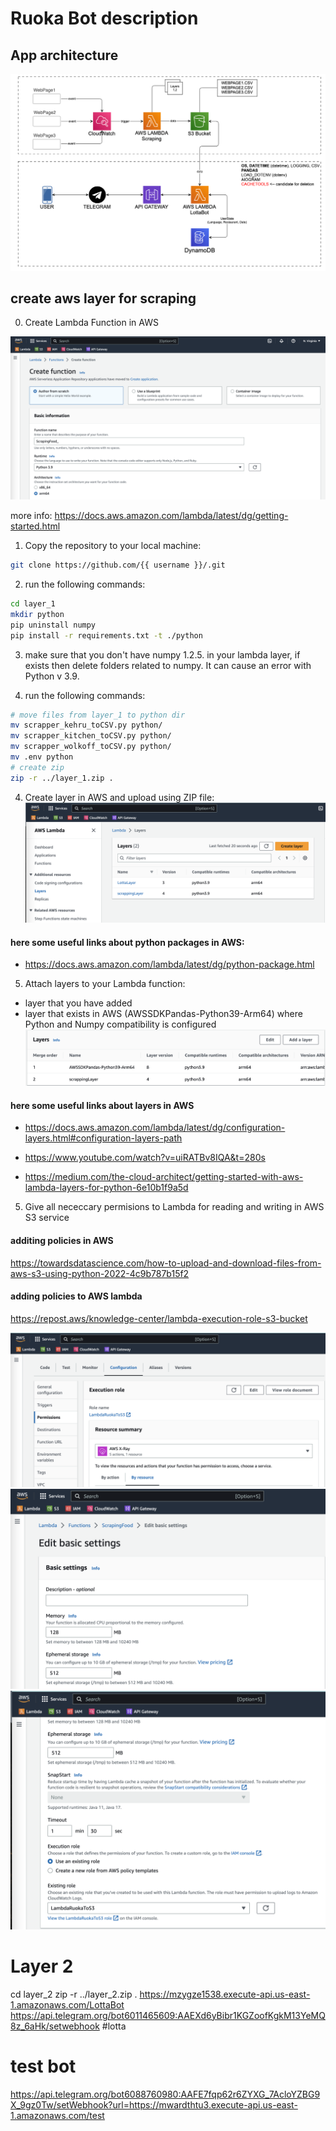 # Ruoka Bot description

## App architecture

![](pics/lottabot.png)

## create aws layer for scraping

0. Create Lambda Function in AWS

![](pics/CreateLambda.png)

more info: https://docs.aws.amazon.com/lambda/latest/dg/getting-started.html

1. Copy the repository to your local machine:
```bash
git clone https://github.com/{{ username }}/.git
```

2. run the following commands:
```bash
cd layer_1                                  
mkdir python                                 
pip uninstall numpy                          
pip install -r requirements.txt -t ./python 
```
3. make sure that you don't have numpy 1.2.5. in your lambda layer, if exists then delete folders related to numpy. It can cause an error with Python v 3.9.

4. run the following commands:
```bash
# move files from layer_1 to python dir
mv scrapper_kehru_toCSV.py python/
mv scrapper_kitchen_toCSV.py python/
mv scrapper_wolkoff_toCSV.py python/
mv .env python
# create zip
zip -r ../layer_1.zip .
```

4. Create layer in AWS and upload using ZIP file:
![](pics/CreateLayers.png)

#### here some useful links about python packages in AWS:
- https://docs.aws.amazon.com/lambda/latest/dg/python-package.html

5. Attach layers to your Lambda function:
- layer that you have added
- layer that exists in AWS (AWSSDKPandas-Python39-Arm64) where Python and Numpy compatibility is configured
![](pics/AttachLayers.png)

#### here some useful links about layers in AWS
- https://docs.aws.amazon.com/lambda/latest/dg/configuration-layers.html#configuration-layers-path

- https://www.youtube.com/watch?v=uiRATBv8IQA&t=280s

- https://medium.com/the-cloud-architect/getting-started-with-aws-lambda-layers-for-python-6e10b1f9a5d

5. Give all nececcary permisions to Lambda for reading and writing in AWS S3 service

#### additing policies in AWS
https://towardsdatascience.com/how-to-upload-and-download-files-from-aws-s3-using-python-2022-4c9b787b15f2
#### adding policies to AWS lambda
https://repost.aws/knowledge-center/lambda-execution-role-s3-bucket

![](pics/Permission1.png)
![](pics/Permission2.png)
![](pics/Permission3.png)

# Layer 2 
cd layer_2
zip -r ../layer_2.zip .
https://mzygze1538.execute-api.us-east-1.amazonaws.com/LottaBot
https://api.telegram.org/bot6011465609:AAEXd6yBibr1KGZoofKgkM13YeMQ8z_6aHk/setwebhook   #lotta


# test bot
https://api.telegram.org/bot6088760980:AAFE7fqp62r6ZYXG_7AcloYZBG9X_9gz0Tw/setWebhook?url=https://mwardthtu3.execute-api.us-east-1.amazonaws.com/test


